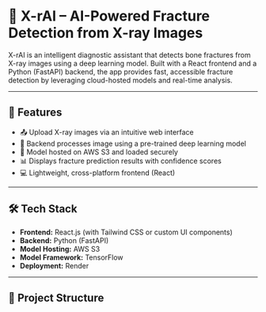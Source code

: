 # 🦴 X-rAI – AI-Powered Fracture Detection from X-ray Images

X-rAI is an intelligent diagnostic assistant that detects bone fractures from X-ray images using a deep learning model. Built with a React frontend and a Python (FastAPI) backend, the app provides fast, accessible fracture detection by leveraging cloud-hosted models and real-time analysis.

---

## 🚀 Features

- 📤 Upload X-ray images via an intuitive web interface  
- 🤖 Backend processes image using a pre-trained deep learning model  
- 🧠 Model hosted on AWS S3 and loaded securely  
- 📊 Displays fracture prediction results with confidence scores  
- 💻 Lightweight, cross-platform frontend (React)  

---

## 🛠️ Tech Stack

- **Frontend:** React.js (with Tailwind CSS or custom UI components)  
- **Backend:** Python (FastAPI)  
- **Model Hosting:** AWS S3  
- **Model Framework:** TensorFlow 
- **Deployment:** Render 

---

## 📂 Project Structure

